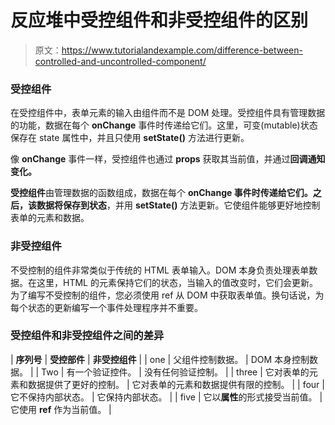 # 反应堆中受控组件和非受控组件的区别

> 原文：<https://www.tutorialandexample.com/difference-between-controlled-and-uncontrolled-component/>

### 受控组件

在受控组件中，表单元素的输入由组件而不是 DOM 处理。受控组件具有管理数据的功能，数据在每个 **onChange** 事件时传递给它们。这里，可变(mutable)状态保存在 state 属性中，并且只使用 **setState()** 方法进行更新。

像 **onChange** 事件一样，受控组件也通过 **props** 获取其当前值，并通过**回调通知变化。**

**受控组件**由管理数据的函数组成，数据在每个 **onChange 事件时传递给它们。**之后，该数据将保存到**状态**，并用 **setState()** 方法更新。它使组件能够更好地控制表单的元素和数据。

### 非受控组件

不受控制的组件非常类似于传统的 HTML 表单输入。DOM 本身负责处理表单数据。在这里，HTML 的元素保持它们的状态，当输入的值改变时，它们会更新。为了编写不受控制的组件，您必须使用 ref 从 DOM 中获取表单值。换句话说，为每个状态的更新编写一个事件处理程序并不重要。

### 受控组件和非受控组件之间的差异

| **序列号** | **受控部件** | **非受控组件** |
| one | 父组件控制数据。 | DOM 本身控制数据。 |
| Two | 有一个验证控件。 | 没有任何验证控制。 |
| three | 它对表单的元素和数据提供了更好的控制。 | 它对表单的元素和数据提供有限的控制。 |
| four | 它不保持内部状态。 | 它保持内部状态。 |
| five | 它以**属性**的形式接受当前值。 | 它使用 **ref** 作为当前值。 |